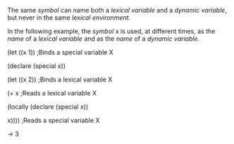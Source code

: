  



The same *symbol* can name both a *lexical variable* and a *dynamic variable*, but never in the same *lexical environment*. 



In the following example, the *symbol* x is used, at different times, as the *name* of a *lexical variable* and as the *name* of a *dynamic variable*. 



(let ((x 1)) ;Binds a special variable X 



(declare (special x)) 



(let ((x 2)) ;Binds a lexical variable X 



(+ x ;Reads a lexical variable X 



(locally (declare (special x)) 



x)))) ;Reads a special variable X 



*→* 3 



